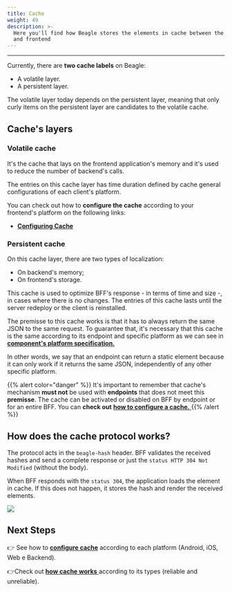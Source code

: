 ```yaml
---
title: Cache
weight: 49
description: >-
  Here you'll find how Beagle stores the elements in cache between the backend
  and frontend
---
```


---

Currently, there are **two cache labels** on Beagle: 

* A volatile layer.
* A persistent layer. 

The volatile layer today depends on the persistent layer, meaning that only curly items on the persistent layer are candidates to the volatile cache. 

## Cache's layers 

### Volatile cache

It's the cache that lays on the frontend application's memory and it's used to reduce the number of backend's calls. 

The entries on this cache layer has time duration defined by cache general configurations of each client's platform.

You can check out how to **configure the cache** according to your frontend's platform on the following links:

* [**Configuring Cache**](/docs/resources/cache/how-to-configure-cache)

### Persistent cache 

On this cache layer, there are two types of localization:

* On backend's memory; 
* On frontend's storage.

This cache is used to optimize BFF's response - in terms of time and size -, in cases where there is no changes. The entries of this cache lasts until the server redeploy or the client is reinstalled. 

The premisse to this cache works is that it has to always return the same JSON to the same request. To guarantee that, it's necessary that this cache is the same according to its endpoint and specific platform as we can see in [**component's platform specification.**](/docs/resources/components/platform-sorting)

In other words, we say that an endpoint can return a static element because it can only work if it returns the same JSON, independently of any other specific platform. 

{{% alert color="danger" %}}
It's important to remember that cache's mechanism **must not** be used with **endpoints** that does not meet this **premisse**. 
The cache can be activated or disabled on BFF by endpoint or for an entire  BFF. You can **check out**  [**how to configure a cache.** ](/docs/resources/cache/how-to-configure-cache/)
{{% /alert %}}



## How does the cache protocol works? 

The protocol acts in the `beagle-hash` header. BFF validates the received hashes and send a complete response or just the `status HTTP 304 Not Modified` \(without the body\). 

When BFF responds with the `status 304`, the application loads the element in cache. If this does not happen, it stores the hash and render the received elements. 



![](/beaglesave.png)

## Next Steps

👉 See how to [**configure cache**](https://docs.usebeagle.io/v/v1.0-en/resources/cache/ho-to-configure-cache#configuring-and-customizing-the-cache) according to each platform \(Android, iOS, Web e Backend\). 

👉Check out [**how cache works** ](https://docs.usebeagle.io/v/v1.0-en/resources/cache/ho-to-configure-cache#how-does-cache-work)according to its types \(reliable and unreliable\).
